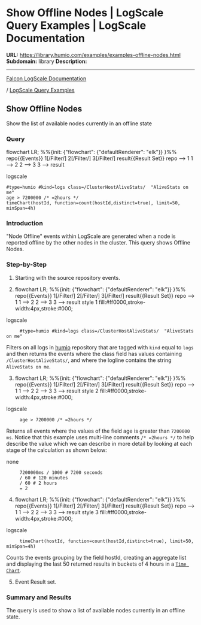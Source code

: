 # Show Offline Nodes | LogScale Query Examples | LogScale Documentation

**URL:** https://library.humio.com/examples/examples-offline-nodes.html
**Subdomain:** library
**Description:** 

---

[Falcon LogScale Documentation](https://library.humio.com)

/ [LogScale Query Examples](examples.html)

## Show Offline Nodes

Show the list of available nodes currently in an offline state 

### Query

flowchart LR; %%{init: {"flowchart": {"defaultRenderer": "elk"}} }%% repo{{Events}} 1[/Filter/] 2[/Filter/] 3[/Filter/] result{{Result Set}} repo --> 1 1 --> 2 2 --> 3 3 --> result

logscale
    
    
    #type=humio #kind=logs class=/ClusterHostAliveStats/  "AliveStats on me"
    age > 7200000 /* =2hours */
    timeChart(hostId, function=count(hostId,distinct=true), limit=50, minSpan=4h)

### Introduction

"Node Offline" events within LogScale are generated when a node is reported offline by the other nodes in the cluster. This query shows Offline Nodes. 

### Step-by-Step

  1. Starting with the source repository events.

  2. flowchart LR; %%{init: {"flowchart": {"defaultRenderer": "elk"}} }%% repo{{Events}} 1[/Filter/] 2[/Filter/] 3[/Filter/] result{{Result Set}} repo --> 1 1 --> 2 2 --> 3 3 --> result style 1 fill:#ff0000,stroke-width:4px,stroke:#000;

logscale
         
         #type=humio #kind=logs class=/ClusterHostAliveStats/  "AliveStats on me"

Filters on all logs in [humio](https://library.humio.com/logscale-repo-schema/logscale-repo-schema-humio.html) repository that are tagged with `kind` equal to `logs` and then returns the events where the class field has values containing `/ClusterHostAliveStats/`, and where the logline contains the string `AliveStats on me`. 

  3. flowchart LR; %%{init: {"flowchart": {"defaultRenderer": "elk"}} }%% repo{{Events}} 1[/Filter/] 2[/Filter/] 3[/Filter/] result{{Result Set}} repo --> 1 1 --> 2 2 --> 3 3 --> result style 2 fill:#ff0000,stroke-width:4px,stroke:#000;

logscale
         
         age > 7200000 /* =2hours */

Returns all events where the values of the field age is greater than `7200000 ms`. Notice that this example uses multi-line comments `/* =2hours */` to help describe the value which we can describe in more detail by looking at each stage of the calculation as shown below: 

none
         
         7200000ms / 1000 # 7200 seconds
         / 60 # 120 minutes
         / 60 # 2 hours
         = 2

  4. flowchart LR; %%{init: {"flowchart": {"defaultRenderer": "elk"}} }%% repo{{Events}} 1[/Filter/] 2[/Filter/] 3[/Filter/] result{{Result Set}} repo --> 1 1 --> 2 2 --> 3 3 --> result style 3 fill:#ff0000,stroke-width:4px,stroke:#000;

logscale
         
         timeChart(hostId, function=count(hostId,distinct=true), limit=50, minSpan=4h)

Counts the events grouping by the field hostId, creating an aggregate list and displaying the last 50 returned results in buckets of 4 hours in a [`Time Chart`](https://library.humio.com/data-analysis/widgets-timechart.html). 

  5. Event Result set.




### Summary and Results

The query is used to show a list of available nodes currently in an offline state.
